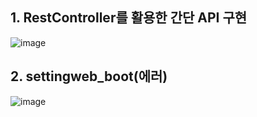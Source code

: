 ## 1. RestController를 활용한 간단 API 구현
![image](https://github.com/MoonHyeonju/comento3/assets/100399677/7e7907a7-e295-4eb4-8384-ef84c38eab2e)


## 2. settingweb_boot(에러)
![image](https://github.com/MoonHyeonju/comento3/assets/100399677/fd887304-6dff-4b48-a9f8-9db9ecfcf536)


